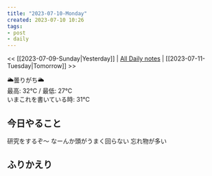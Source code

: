 ```yaml
---
title: "2023-07-10-Monday"
created: 2023-07-10 10:26
tags:
- post
- daily
---
```


<< [[2023-07-09-Sunday|Yesterday]] | [All Daily notes](/tags/daily) | [[2023-07-11-Tuesday|Tomorrow]] >>

🌥️曇りがち🌥️  
最高: 32℃ / 最低: 27℃  
いまこれを書いている時: 31℃

## 今日やること

研究をするぞ〜
なーんか頭がうまく回らない
忘れ物が多い

## ふりかえり